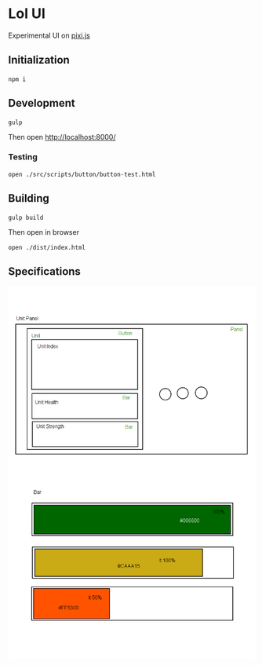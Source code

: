 Lol UI
======

Experimental UI on [pixi.js](https://github.com/GoodBoyDigital/pixi.js/)

## Initialization
```
npm i
```

## Development
```
gulp
```
Then open [http://localhost:8000/](http://localhost:8000/)

### Testing
```
open ./src/scripts/button/button-test.html
```

## Building
```
gulp build
```
Then open in browser
```
open ./dist/index.html
```

## Specifications
![Unit Panel](specs/unit_panel.png)
![Progressbar](specs/progressbar.png)
